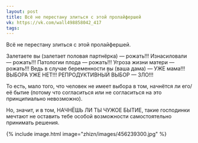 ```yaml
---
layout: post
title: Всё не перестану злиться с этой пролайфершей
vk: https://vk.com/wall498858042_417
tags:
---
```

Всё не перестану злиться с этой пролайфершей. 

Залетаете вы (залетает половая партнёрка) — рожать!!! Изнасиловали — рожать!!! Патологии плода — рожать!!! Угроза жизни матери — рожать!!! Ведь в случае беременности вы (ваша дама) — УЖЕ мама!!! ВЫБОРА УЖЕ НЕТ!!! РЕПРОДУКТИВНЫЙ ВЫБОР — ЗЛО!!!

То есть, мало того, что человек не имеет выбора в том, начнётся ли его/её бытие (потому что согласиться или не согласиться на это принципиально невозможно). 

Но, значит, и в том, НАЧНЁШЬ ЛИ ТЫ ЧУЖОЕ БЫТИЕ, такие господинки мечтают не оставить тебе особой возможности самостоятельно принимать решения.

{% include image.html image="zhizn/images/456239300.jpg" %}
